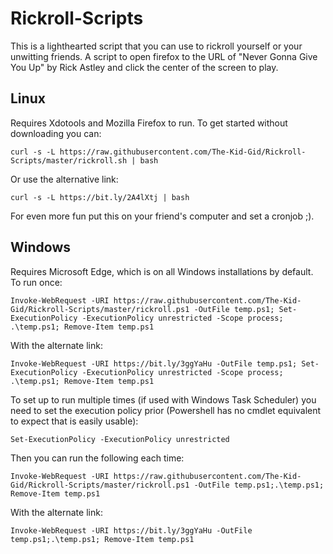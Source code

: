 # Rickroll-Scripts

This is a lighthearted script that you can use to rickroll yourself or your unwitting friends.
A script to open firefox to the URL of "Never Gonna Give You Up" by Rick Astley and click the center of the screen to play.

## Linux

Requires Xdotools and Mozilla Firefox to run.
To get started without downloading you can:

    curl -s -L https://raw.githubusercontent.com/The-Kid-Gid/Rickroll-Scripts/master/rickroll.sh | bash

Or use the alternative link:

    curl -s -L https://bit.ly/2A4lXtj | bash
	
For even more fun put this on your friend's computer and set a cronjob ;).

## Windows

Requires Microsoft Edge, which is on all Windows installations by default.
To run once:

	Invoke-WebRequest -URI https://raw.githubusercontent.com/The-Kid-Gid/Rickroll-Scripts/master/rickroll.ps1 -OutFile temp.ps1; Set-ExecutionPolicy -ExecutionPolicy unrestricted -Scope process; .\temp.ps1; Remove-Item temp.ps1

With the alternate link:


	Invoke-WebRequest -URI https://bit.ly/3ggYaHu -OutFile temp.ps1; Set-ExecutionPolicy -ExecutionPolicy unrestricted -Scope process; .\temp.ps1; Remove-Item temp.ps1

To set up to run multiple times (if used with Windows Task Scheduler) you need to set the execution policy prior (Powershell has no cmdlet equivalent to expect that is easily usable):

	Set-ExecutionPolicy -ExecutionPolicy unrestricted

Then you can run the following each time:
	
	Invoke-WebRequest -URI https://raw.githubusercontent.com/The-Kid-Gid/Rickroll-Scripts/master/rickroll.ps1 -OutFile temp.ps1;.\temp.ps1; Remove-Item temp.ps1

With the alternate link:

	Invoke-WebRequest -URI https://bit.ly/3ggYaHu -OutFile temp.ps1;.\temp.ps1; Remove-Item temp.ps1	